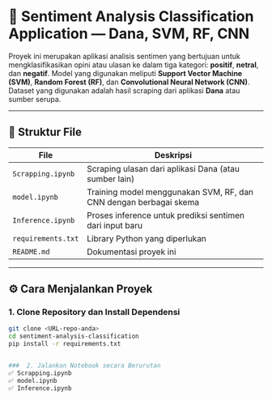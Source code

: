 # 🧠 Sentiment Analysis Classification Application — Dana, SVM, RF, CNN

Proyek ini merupakan aplikasi analisis sentimen yang bertujuan untuk mengklasifikasikan opini atau ulasan ke dalam tiga kategori: **positif**, **netral**, dan **negatif**. Model yang digunakan meliputi **Support Vector Machine (SVM)**, **Random Forest (RF)**, dan **Convolutional Neural Network (CNN)**. Dataset yang digunakan adalah hasil scraping dari aplikasi **Dana** atau sumber serupa.

---

## 📁 Struktur File

| File              | Deskripsi |
|-------------------|-----------|
| `Scrapping.ipynb` | Scraping ulasan dari aplikasi Dana (atau sumber lain) |
| `model.ipynb`     | Training model menggunakan SVM, RF, dan CNN dengan berbagai skema |
| `Inference.ipynb` | Proses inference untuk prediksi sentimen dari input baru |
| `requirements.txt`| Library Python yang diperlukan |
| `README.md`       | Dokumentasi proyek ini |

---

## ⚙️ Cara Menjalankan Proyek

### 1. Clone Repository dan Install Dependensi

```bash
git clone <URL-repo-anda>
cd sentiment-analysis-classification
pip install -r requirements.txt


###  2. Jalankan Notebook secara Berurutan
✅ Scrapping.ipynb
✅ model.ipynb
✅ Inference.ipynb